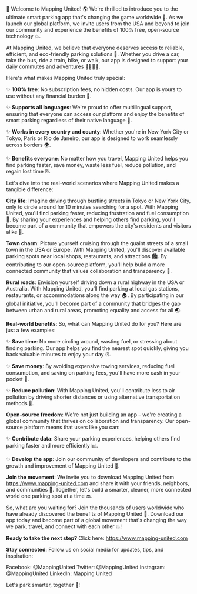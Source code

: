 🎉 Welcome to Mapping United! 🌎 We're thrilled to introduce you to the ultimate smart parking app that's changing the game worldwide 🚀. As we launch our global platform, we invite users from the USA and beyond to join our community and experience the benefits of 100% free, open-source technology 💥.

At Mapping United, we believe that everyone deserves access to reliable, efficient, and eco-friendly parking solutions 🌟. Whether you drive a car, take the bus, ride a train, bike, or walk, our app is designed to support your daily commutes and adventures 🚗🚌🚂🛴️.

Here's what makes Mapping United truly special:

✨ **100% free**: No subscription fees, no hidden costs. Our app is yours to use without any financial burden 🎁.

✨ **Supports all languages**: We're proud to offer multilingual support, ensuring that everyone can access our platform and enjoy the benefits of smart parking regardless of their native language 💬.

✨ **Works in every country and county**: Whether you're in New York City or Tokyo, Paris or Rio de Janeiro, our app is designed to work seamlessly across borders 🌍.

✨ **Benefits everyone**: No matter how you travel, Mapping United helps you find parking faster, save money, waste less fuel, reduce pollution, and regain lost time ⏰.

Let's dive into the real-world scenarios where Mapping United makes a tangible difference:

**City life**: Imagine driving through bustling streets in Tokyo or New York City, only to circle around for 10 minutes searching for a spot. With Mapping United, you'll find parking faster, reducing frustration and fuel consumption 🚗. By sharing your experiences and helping others find parking, you'll become part of a community that empowers the city's residents and visitors alike 🌆.

**Town charm**: Picture yourself cruising through the quaint streets of a small town in the USA or Europe. With Mapping United, you'll discover available parking spots near local shops, restaurants, and attractions 🏙️. By contributing to our open-source platform, you'll help build a more connected community that values collaboration and transparency 🤝.

**Rural roads**: Envision yourself driving down a rural highway in the USA or Australia. With Mapping United, you'll find parking at local gas stations, restaurants, or accommodations along the way 🏠. By participating in our global initiative, you'll become part of a community that bridges the gap between urban and rural areas, promoting equality and access for all 🌏.

**Real-world benefits**: So, what can Mapping United do for you? Here are just a few examples:

✨ **Save time**: No more circling around, wasting fuel, or stressing about finding parking. Our app helps you find the nearest spot quickly, giving you back valuable minutes to enjoy your day ⏰.

✨ **Save money**: By avoiding expensive towing services, reducing fuel consumption, and saving on parking fees, you'll have more cash in your pocket 💸.

✨ **Reduce pollution**: With Mapping United, you'll contribute less to air pollution by driving shorter distances or using alternative transportation methods 🌿.

**Open-source freedom**: We're not just building an app – we're creating a global community that thrives on collaboration and transparency. Our open-source platform means that users like you can:

✨ **Contribute data**: Share your parking experiences, helping others find parking faster and more efficiently 📊.

✨ **Develop the app**: Join our community of developers and contribute to the growth and improvement of Mapping United 🚀.

**Join the movement**: We invite you to download Mapping United from https://www.mapping-united.com and share it with your friends, neighbors, and communities 🤩. Together, let's build a smarter, cleaner, more connected world one parking spot at a time 🔜.

So, what are you waiting for? Join the thousands of users worldwide who have already discovered the benefits of Mapping United 🌟. Download our app today and become part of a global movement that's changing the way we park, travel, and connect with each other 💥!

**Ready to take the next step?** Click here: https://www.mapping-united.com

**Stay connected**: Follow us on social media for updates, tips, and inspiration:

Facebook: @MappingUnited
Twitter: @MappingUnited
Instagram: @MappingUnited
LinkedIn: Mapping United

Let's park smarter, together 🚀!